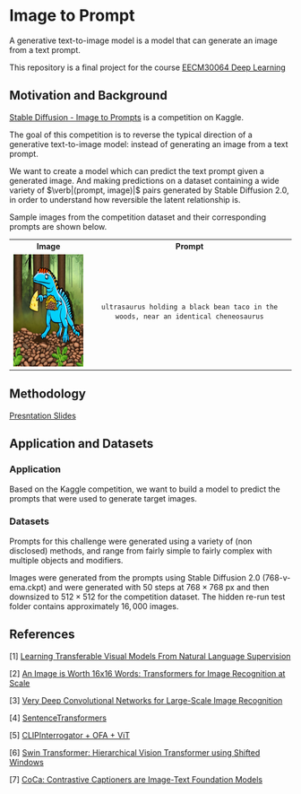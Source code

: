 # Image to Prompt

A generative text-to-image model is a model that can generate an image from a text prompt.

This repository is a final project for the course [EECM30064 Deep Learning](https://timetable.nycu.edu.tw/?r=main/crsoutline&Acy=111&Sem=2&CrsNo=535361&lang=zh-tw)

## Motivation and Background

[Stable Diffusion - Image to Prompts](https://www.kaggle.com/competitions/stable-diffusion-image-to-prompts/overview) is a competition on Kaggle.

The goal of this competition is to reverse the typical direction of a generative text-to-image model: instead of generating an image from a text prompt.

We want to  create a model which can predict the text prompt given a generated image. And making predictions on a dataset containing a wide variety of $\verb|(prompt, image)|$ pairs generated by Stable Diffusion 2.0, in order to understand how reversible the latent relationship is.

Sample images from the competition dataset and their corresponding prompts are shown below.

<table>
    <tr>
        <th>
            <center>Image</center>
        </th>
        <th>
            <center>Prompt</center>
        </th>
    </tr>
    <tr>
        <td>
            <center><img src="./images/92e911621.png" width="200" height="200"></center>
        </td>
        <td>
            <center><code>ultrasaurus holding a black bean taco in the woods, near an identical cheneosaurus</code></center>
        </td>
    </tr>
</table>

## Methodology

[Presntation Slides](https://www.slideshare.net/slideshow/embed_code/key/qtYkrdUoVvKEzV?hostedIn=slideshare&page=upload)

## Application and Datasets

### Application

Based on the Kaggle competition, we want to build a model to predict the prompts that were used to generate target images.

### Datasets

Prompts for this challenge were generated using a variety of (non disclosed) methods, and range from fairly simple to fairly complex with multiple objects and modifiers.

Images were generated from the prompts using Stable Diffusion $2.0$ ($768$-v-ema.ckpt) and were generated with 50 steps at $768 \times 768$ px and then downsized to $512 \times 512$ for the competition dataset. The hidden re-run test folder contains approximately $16,000$ images.

## References

[1] [Learning Transferable Visual Models From Natural Language Supervision](https://arxiv.org/pdf/2103.00020.pdf)

[2] [An Image is Worth 16x16 Words: Transformers for Image Recognition at Scale](https://arxiv.org/pdf/2010.11929.pdf)

[3] [Very Deep Convolutional Networks for Large-Scale Image Recognition](https://arxiv.org/pdf/1409.1556.pdf)

[4] [SentenceTransformers](https://www.sbert.net/)

[5] [CLIPInterrogator + OFA + ViT](https://www.kaggle.com/code/motono0223/clipinterrogator-ofa-vit)

[6] [Swin Transformer: Hierarchical Vision Transformer using Shifted Windows](https://arxiv.org/pdf/2103.14030.pdf)

[7] [CoCa: Contrastive Captioners are Image-Text Foundation Models](https://arxiv.org/pdf/2205.01917.pdf)
